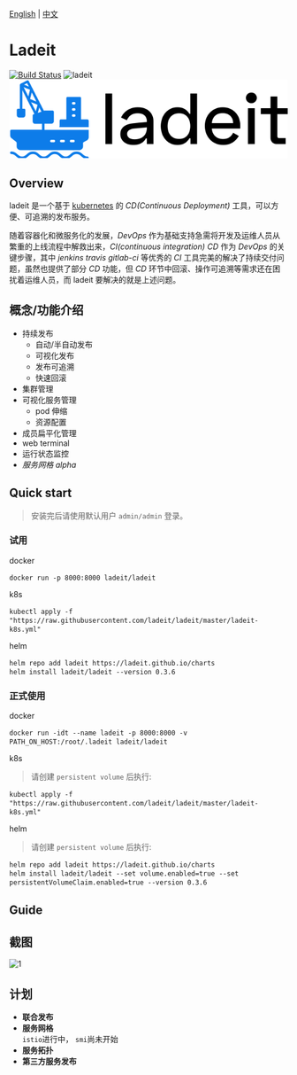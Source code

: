 [English](./README.md) | [中文](./README_zh.md)

# Ladeit
[![Build Status](https://travis-ci.com/ladeit/ladeit.svg?branch=master)](https://travis-ci.com/github/ladeit/ladeit)
![ladeit](https://img.shields.io/github/license/ladeit/ladeit?style=flat&color=success)
![ladeit logo](docs/images/ladeit-logo.svg)

## Overview
ladeit 是一个基于 [kubernetes](https://github.com/kubernetes/kubernetes) 的 _CD(Continuous Deployment)_ 工具，可以方便、可追溯的发布服务。

随着容器化和微服务化的发展，_DevOps_ 作为基础支持急需将开发及运维人员从繁重的上线流程中解救出来，_CI(continuous integration)_ _CD_ 作为 _DevOps_ 的关键步骤，其中 _jenkins_ _travis_ _gitlab-ci_ 等优秀的 _CI_ 工具完美的解决了持续交付问题，虽然也提供了部分 _CD_ 功能，但 _CD_ 环节中回滚、操作可追溯等需求还在困扰着运维人员，而 ladeit 要解决的就是上述问题。

## 概念/功能介绍
* 持续发布
  * 自动/半自动发布
  * 可视化发布
  * 发布可追溯
  * 快速回滚
* 集群管理
* 可视化服务管理
  * pod 伸缩
  * 资源配置
* 成员扁平化管理
* web terminal
* 运行状态监控
* *服务网格 alpha*

## Quick start

> 安装完后请使用默认用户 `admin/admin` 登录。

### 试用

docker
```
docker run -p 8000:8000 ladeit/ladeit
```
k8s
```
kubectl apply -f "https://raw.githubusercontent.com/ladeit/ladeit/master/ladeit-k8s.yml"
```
helm
``` 
helm repo add ladeit https://ladeit.github.io/charts
helm install ladeit/ladeit --version 0.3.6
```

### 正式使用

docker
```
docker run -idt --name ladeit -p 8000:8000 -v PATH_ON_HOST:/root/.ladeit ladeit/ladeit
```
k8s
> 请创建 `persistent volume` 后执行: 
```
kubectl apply -f "https://raw.githubusercontent.com/ladeit/ladeit/master/ladeit-k8s.yml"
```
helm
> 请创建 `persistent volume` 后执行: 
```
helm repo add ladeit https://ladeit.github.io/charts
helm install ladeit/ladeit --set volume.enabled=true --set persistentVolumeClaim.enabled=true --version 0.3.6
```

## Guide

## 截图
![1](https://www.docker.com/sites/default/files/d8/styles/role_icon/public/2020-01/DesktopAction%402.png?itok=fSjduwO7)

## 计划

-  **联合发布**
-  **服务网格**   
`istio`进行中， `smi`尚未开始
-  **服务拓扑**
-  **第三方服务发布**
